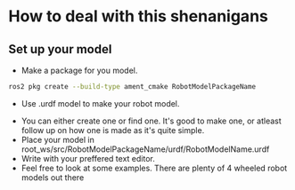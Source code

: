 # How to deal with this shenanigans

## Set up your model
* Make a package for you model.
```sh
ros2 pkg create --build-type ament_cmake RobotModelPackageName
```
* Use .urdf model to make your robot model.
 - You can either create one or find one. It's good to make one, or atleast follow up on how one is made as it's quite simple.
 - Place your model in root_ws/src/RobotModelPackageName/urdf/RobotModelName.urdf
 - Write with your preffered text editor. 
 - Feel free to look at some examples. There are plenty of 4 wheeled robot models out there

